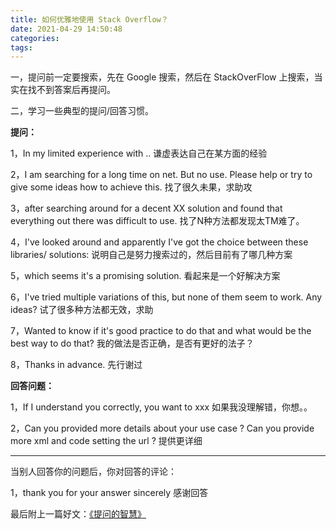 ```yaml
---
title: 如何优雅地使用 Stack Overflow？
date: 2021-04-29 14:50:48
categories:
tags:
---
```


一，提问前一定要搜索，先在 Google 搜索，然后在 StackOverFlow 上搜索，当实在找不到答案后再提问。    
  
二，学习一些典型的提问/回答习惯。

**提问：**

1，In my limited experience with ..    谦虚表达自己在某方面的经验

2，I am searching for a long time on net. But no use. Please help or try to give some ideas how to achieve this.   找了很久未果，求助攻

3，after searching around for a decent XX solution and found that everything out there was difficult to use.  找了N种方法都发现太TM难了。

4，I've looked around and apparently I've got the choice between these libraries/ solutions:   说明自己是努力搜索过的，然后目前有了哪几种方案

5，which seems it's a promising solution.  看起来是一个好解决方案

6，I've tried multiple variations of this, but none of them seem to work. Any ideas? 试了很多种方法都无效，求助

7，Wanted to know if it's good practice to do that and what would be the best way to do that? 我的做法是否正确，是否有更好的法子？

8，Thanks in advance.   先行谢过

**回答问题：**

1，If I understand you correctly, you want to xxx      如果我没理解错，你想。。

2，Can you provided more details about your use case ? Can you provide more xml and code setting the url ? 提供更详细

---
当别人回答你的问题后，你对回答的评论：

1，thank you for your answer sincerely 感谢回答


最后附上一篇好文：[《提问的智慧》](https://github.com/ryanhanwu/How-To-Ask-Questions-The-Smart-Way/blob/main/README-zh_CN.md)